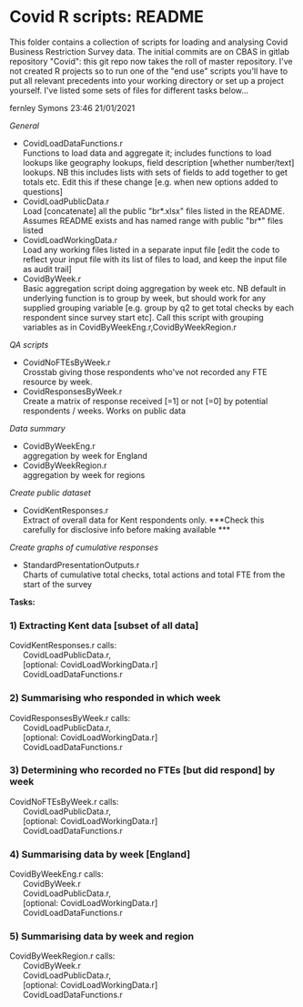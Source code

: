 ﻿Covid R scripts: README
======
This folder contains a collection of scripts for loading and analysing Covid Business Restriction Survey data.
The initial commits are on CBAS in gitlab repository "Covid": this git repo now takes the roll of master repository. 
I've not created R projects so to run one of the "end use" scripts you'll have to put all relevant precedents into your working directory or set up a project yourself.
I've listed some sets of files for different tasks below...

fernley Symons 23:46 21/01/2021

*General*

*    CovidLoadDataFunctions.r<br>Functions to load data and aggregate it; includes functions to load lookups like geography lookups, field description [whether number/text] lookups. 
							NB this includes lists with sets of fields to add together to get totals etc. Edit this if these change [e.g. when new options added to questions]
*    CovidLoadPublicData.r<br>Load [concatenate] all the public "br*.xlsx" files listed in the README. Assumes README exists and has named range with public "br*" files listed
*    CovidLoadWorkingData.r<br>Load any working files listed in a separate input file [edit the code to reflect your input file with its list of files to load, and keep the input file as audit trail]
*    CovidByWeek.r<br>Basic aggregation script doing aggregation by week etc. NB default in underlying function is to group by week, but should work for any supplied grouping variable
							[e.g. group by q2 to get total checks by each respondent since survey start etc]. Call this script with grouping variables as in CovidByWeekEng.r,CovidByWeekRegion.r

*QA scripts*

*    CovidNoFTEsByWeek.r<br>Crosstab giving those respondents who've not recorded any FTE resource by week.
*    CovidResponsesByWeek.r<br>Create a matrix of response received [=1] or not [=0] by potential respondents / weeks. Works on public data

*Data summary*

*    CovidByWeekEng.r<br>aggregation by week for England
*    CovidByWeekRegion.r<br>aggregation by week for regions

*Create public dataset*

*    CovidKentResponses.r<br>Extract of overall data for Kent respondents only. ***Check this carefully for disclosive info before making available ***

*Create graphs of cumulative responses*

*    StandardPresentationOutputs.r<br>Charts of cumulative total checks, total actions and total FTE from the start of the survey

**Tasks:**

### 1) Extracting Kent data [subset of all data]

CovidKentResponses.r calls:<br>
&nbsp;&nbsp;&nbsp;&nbsp;&nbsp;&nbsp;CovidLoadPublicData.r,<br>
&nbsp;&nbsp;&nbsp;&nbsp;&nbsp;&nbsp;[optional: CovidLoadWorkingData.r]<br>
&nbsp;&nbsp;&nbsp;&nbsp;&nbsp;&nbsp;CovidLoadDataFunctions.r

### 2) Summarising who responded in which week

CovidResponsesByWeek.r calls:<br>
&nbsp;&nbsp;&nbsp;&nbsp;&nbsp;&nbsp;CovidLoadPublicData.r,<br>
&nbsp;&nbsp;&nbsp;&nbsp;&nbsp;&nbsp;[optional: CovidLoadWorkingData.r]<br>
&nbsp;&nbsp;&nbsp;&nbsp;&nbsp;&nbsp;CovidLoadDataFunctions.r<br>

### 3) Determining who recorded no FTEs [but did respond] by week

CovidNoFTEsByWeek.r calls:<br>
&nbsp;&nbsp;&nbsp;&nbsp;&nbsp;&nbsp;CovidLoadPublicData.r,<br>
&nbsp;&nbsp;&nbsp;&nbsp;&nbsp;&nbsp;[optional: CovidLoadWorkingData.r]<br>
&nbsp;&nbsp;&nbsp;&nbsp;&nbsp;&nbsp;CovidLoadDataFunctions.r<br>

### 4) Summarising data by week [England]

CovidByWeekEng.r calls:<br>
&nbsp;&nbsp;&nbsp;&nbsp;&nbsp;&nbsp;CovidByWeek.r<br>
&nbsp;&nbsp;&nbsp;&nbsp;&nbsp;&nbsp;CovidLoadPublicData.r,<br>
&nbsp;&nbsp;&nbsp;&nbsp;&nbsp;&nbsp;[optional: CovidLoadWorkingData.r]<br>
&nbsp;&nbsp;&nbsp;&nbsp;&nbsp;&nbsp;CovidLoadDataFunctions.r<br>

### 5) Summarising data by week and region

CovidByWeekRegion.r calls:<br>
&nbsp;&nbsp;&nbsp;&nbsp;&nbsp;&nbsp;CovidByWeek.r<br>
&nbsp;&nbsp;&nbsp;&nbsp;&nbsp;&nbsp;CovidLoadPublicData.r,<br>
&nbsp;&nbsp;&nbsp;&nbsp;&nbsp;&nbsp;[optional: CovidLoadWorkingData.r]<br>
&nbsp;&nbsp;&nbsp;&nbsp;&nbsp;&nbsp;CovidLoadDataFunctions.r<br>
